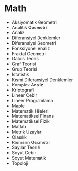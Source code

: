 # Math

* Aksiyomatik Geometri
* Analitik Geometri
* Analiz
* Diferansiyel Denklemler
* Diferansiyel Geometri
* Fonksiyonel Analiz
* Fraktal Geometri
* Galois Teorisi
* Graf Teorisi
* Grup Teorisi
* İstatistik
* Kısmi Diferansiyel Denklemler
* Komplex Analiz
* Kriptografi
* Lineer Cebir
* Lineer Programlama
* Maple
* Matematik Hileleri
* Matematiksel Finans
* Matematiksel Fizik
* Matlab
* Metrik Uzaylar
* Olasılık
* Riemann Geometri
* Sayılar Teorisi
* Soyut Cebir
* Soyut Matematik
* Topoloji